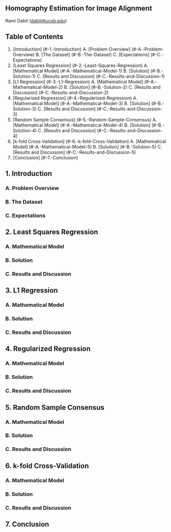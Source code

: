 ## Homography Estimation for Image Alignment
Rami Dabit (dabit@ucsb.edu)

## Table of Contents
1. [Introduction] (#-1.-Introduction)
  A. [Problem Overview] (#-A.-Problem-Overview)
  B. [The Dataset] (#-B.-The-Dataset)
  C. [Expectations] (#-C.-Expectations)
2. [Least Squares Regression] (#-2.-Least-Squares-Regression)
  A. [Mathematical Model] (#-A.-Mathematical-Model-1)
  B. [Solution] (#-B.-Solution-1)
  C. [Results and Discussion] (#-C.-Results-and-Discussion-1)
3. [L1 Regression] (#-3.-L1-Regression)
  A. [Mathematical Model] (#-A.-Mathematical-Model-2)
  B. [Solution] (#-B.-Solution-2)
  C. [Results and Discussion] (#-C.-Results-and-Discussion-2)
4. [Regularized Regression] (#-4.-Regularized-Regression)
  A. [Mathematical Model] (#-A.-Mathematical-Model-3)
  B. [Solution] (#-B.-Solution-3)
  C. [Results and Discussion] (#-C.-Results-and-Discussion-3)
5. [Random Sample Consensus] (#-5.-Random-Sample-Consensus)
  A. [Mathematical Model] (#-A.-Mathematical-Model-4)
  B. [Solution] (#-B.-Solution-4)
  C. [Results and Discussion] (#-C.-Results-and-Discussion-4)
6. [k-fold Cross-Validation] (#-6.-k-fold-Cross-Validation)
  A. [Mathematical Model] (#-A.-Mathematical-Model-5)
  B. [Solution] (#-B.-Solution-5)
  C. [Results and Discussion] (#-C.-Results-and-Discussion-5)
7. [Conclusion] (#-7.-Conclusion)

## 1. Introduction
### A. Problem Overview
### B. The Dataset
### C. Expectations
## 2. Least Squares Regression
### A. Mathematical Model
### B. Solution
### C. Results and Discussion
## 3. L1 Regression
### A. Mathematical Model
### B. Solution
### C. Results and Discussion
## 4. Regularized Regression
### A. Mathematical Model
### B. Solution
### C. Results and Discussion
## 5. Random Sample Consensus
### A. Mathematical Model
### B. Solution
### C. Results and Discussion
## 6. k-fold Cross-Validation
### A. Mathematical Model
### B. Solution
### C. Results and Discussion
## 7. Conclusion
